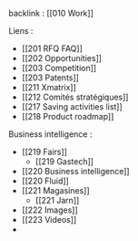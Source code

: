 backlink : [[010 Work]]

Liens :
- [[201 RFQ FAQ]]
- [[202 Opportunities]]
- [[203 Competition]]
- [[203 Patents]]
- [[211 Xmatrix]]
- [[212 Comités stratégiques]]
- [[217 Saving activities list]]
- [[218 Product roadmap]]

Business intelligence :
- [[219 Fairs]]
	- [[219 Gastech]]
- [[220 Business intelligence]]
- [[220 Fluid]]
- [[221 Magasines]]
	- [[221 Jarn]]
- [[222 Images]]
- [[223 Videos]]
- 